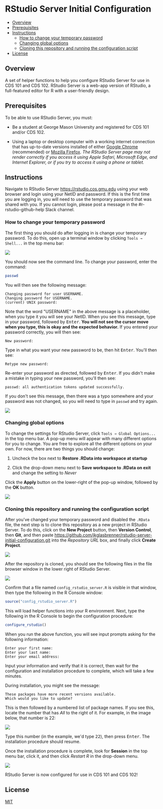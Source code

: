 # RStudio Server Initial Configuration

*   [Overview](#overview)
*   [Prerequisites](#prerequisites)
*   [Instructions](#instructions)
    *   [How to change your temporary password](#how-to-change-your-temporary-password)
    *   [Changing global options](#changing-global-options)
    *   [Cloning this repository and running the configuration script](#cloning-this-repository-and-running-the-configuration-script)
*   [License](#license)

## Overview

A set of helper functions to help you configure RStudio Server for use in CDS 101 and CDS 102.
RStudio Server is a web-app version of RStudio, a full-featured editor for R with a user-friendly design.

## Prerequisites

To be able to use RStudio Server, you must:

*   Be a student at George Mason University and registered for CDS 101 and/or CDS 102.

*   Using a laptop or desktop computer with a working internet connection that has up-to-date versions installed of either [Google Chrome](https://www.google.com/chrome/) (recommended) or [Mozilla Firefox](https://www.mozilla.org/en-US/firefox/).
    *The RStudio Server page may not render correctly if you access it using Apple Safari, Microsoft Edge, and Internet Explorer, or if you try to access it using a phone or tablet.*
    
## Instructions

Navigate to RStudio Server <https://rstudio.cos.gmu.edu> using your web browser and login using your NetID and password.
If this is the first time you are logging in, you will need to use the temporary password that was shared with you.
If you cannot login, please post a message in the \#r-rstudio-github-help Slack channel.

### How to change your temporary password

The first thing you should do after logging in is change your temporary password.
To do this, open up a terminal window by clicking `Tools → Shell...` in the top menu bar:

![](img/rstudio_login_to_shell.gif)

You should now see the command line.
To change your password, enter the command:

```bash
passwd
```

You will then see the following message:

    Changing password for user USERNAME.
    Changing password for USERNAME.
    (current) UNIX password:
    
Note that the word "USERNAME" in the above message is a placeholder, when you type it you will see your NetID.
When you see this message, type in your password, followed by <kbd>Enter</kbd>.
**You will not see the cursor move when you type, this is okay and the expected behavior.**
If you entered your password correctly, you will then see:

    New password:
    
Type in what you want your new password to be, then hit <kbd>Enter</kbd>.
You'll then see:

    Retype new password:

Re-enter your password as directed, followed by <kbd>Enter</kbd>.
If you didn't make a mistake in typing your new password, you'll then see:

    passwd: all authentication tokens updated successfully.

If you don't see this message, then there was a typo somewhere and your password was not changed, so you will need to type in `passwd` and try again.

![](img/rstudio_server_change_password_in_terminal.gif)

### Changing global options

To change the settings for RStudio Server, click `Tools → Global Options...` in the top menu bar.
A pop-up menu will appear with many different options for you to change.
You are free to explore all the different options on your own.
For now, there are two things you should change:

1.  Uncheck the box next to **Restore .RData into workspace at startup**

2.  Click the drop-down menu next to **Save workspace to .RData on exit** and change the setting to *Never*

Click the **Apply** button on the lower-right of the pop-up window, followed by the **OK** button.

![](img/rstudio_server_deactivate_rdata_file.gif)

### Cloning this repository and running the configuration script

After you've changed your temporary password and disabled the `.RData` file, the next step is to clone this repository as a new project in RStudio Server.
To do this, click on the **New Project** button, then **Version Control**, then **Git**, and then paste <https://github.com/jkglasbrenner/rstudio-server-initial-configuration.git> into the *Repository URL* box, and finally click **Create Project**.

![](img/rstudio_server_config_clone.gif)

After the repository is cloned, you should see the following files in the file browser window in the lower right of RStudio Server.

![](img/rstudio_files.png)

Confirm that a file named `config_rstudio_server.R` is visible in that window, then type the following in the R Console window:

```r
source("config_rstudio_server.R")
```

This will load helper functions into your R environment.
Next, type the following in the R Console to begin the configuration procedure:

```r
configure_rstudio()
```

When you run the above function, you will see input prompts asking for the following information:

    Enter your first name:
    Enter your last name:
    Enter your email address:

Input your information and verify that it is correct, then wait for the configuration and installation procedure to complete, which will take a few minutes.

During installation, you might see the message:

    These packages have more recent versions available.
    Which would you like to update?
    
This is then followed by a numbered list of package names.
If you see this, locate the number that has *All* to the right of it.
For example, in the image below, that number is 22:

![](img/rstudio_update_packages_prompt.png)

Type this number (in the example, we'd type <kbd>2</kbd><kbd>2</kbd>), then press <kbd>Enter</kbd>.
The installation procedure should resume.

Once the installation procedure is complete, look for **Session** in the top menu bar, click it, and then click *Restart R* in the drop-down menu.

![](img/rstudio_session_menu.png)

RStudio Server is now configured for use in CDS 101 and CDS 102!

## License

[MIT](https://opensource.org/licenses/MIT)
